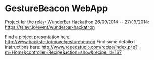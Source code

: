 GestureBeacon WebApp
====================

Project for the relayr WunderBar Hackathon 26/09/2014 -- 27/09/2014: https://relayr.io/event/wunderbar-hackathon

Find a project presentation here: http://www.hackster.io/move/gesturebeacon
Find some detailed instructions here: http://www.seeedstudio.com/recipe/index.php?m=Home&controller=Recipe&action=show&recipe_id=167
